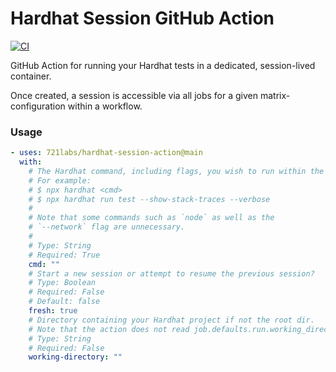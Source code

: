 # Hardhat Session GitHub Action

[![CI](https://github.com/721labs/hardhat-session-action/actions/workflows/ci.yml/badge.svg)](https://github.com/721labs/hardhat-session-action/actions/workflows/ci.yml)

GitHub Action for running your Hardhat tests in a dedicated, session-lived container.

Once created, a session is accessible via all jobs for a given matrix-configuration within a workflow.

### Usage

```yaml
- uses: 721labs/hardhat-session-action@main
  with:
    # The Hardhat command, including flags, you wish to run within the session container.
    # For example:
    # $ npx hardhat <cmd>
    # $ npx hardhat run test --show-stack-traces --verbose
    #
    # Note that some commands such as `node` as well as the
    # `--network` flag are unnecessary.
    #
    # Type: String
    # Required: True
    cmd: ""
    # Start a new session or attempt to resume the previous session?
    # Type: Boolean
    # Required: False
    # Default: false
    fresh: true
    # Directory containing your Hardhat project if not the root dir.
    # Note that the action does not read job.defaults.run.working_directory.
    # Type: String
    # Required: False
    working-directory: ""
```

